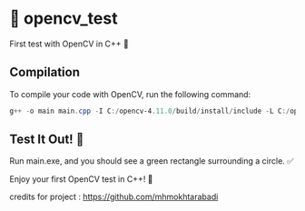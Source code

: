 # 🌟 opencv_test
First test with OpenCV in C++ 🚀

## Compilation

To compile your code with OpenCV, run the following command:

```powershell
g++ -o main main.cpp -I C:/opencv-4.11.0/build/install/include -L C:/opencv-4.11.0/build/install/x64/mingw/lib -lopencv_core4110 -lopencv_highgui4110 -lopencv_imgcodecs4110 -lopencv_videoio4110 -lopencv_imgproc4110
```
## Test It Out! 🎯
Run main.exe, and you should see a green rectangle surrounding a circle. ✅

Enjoy your first OpenCV test in C++! 🎉

credits for project : https://github.com/mhmokhtarabadi
